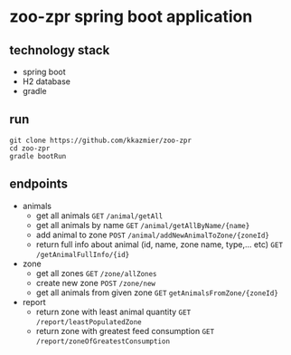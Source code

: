 # zoo-zpr spring boot application
## technology stack
- spring boot
- H2 database
- gradle
## run

```shell
git clone https://github.com/kkazmier/zoo-zpr
cd zoo-zpr
gradle bootRun
```

## endpoints
- animals
  - get all animals ```GET``` ```/animal/getAll``` 
  - get all animals by name ```GET``` ```/animal/getAllByName/{name}```
  - add animal to zone ```POST``` ```/animal/addNewAnimalToZone/{zoneId}```
  - return full info about animal (id, name, zone name, type,... etc) ```GET``` ```/getAnimalFullInfo/{id}```
- zone
  - get all zones ```GET``` ```/zone/allZones```
  - create new zone ```POST``` ```/zone/new```
  - get all animals from given zone ```GET``` ```getAnimalsFromZone/{zoneId}```
- report
  - return zone with least animal quantity ```GET``` ```/report/leastPopulatedZone```
  - return zone with greatest feed consumption ```GET``` ```/report/zoneOfGreatestConsumption```
